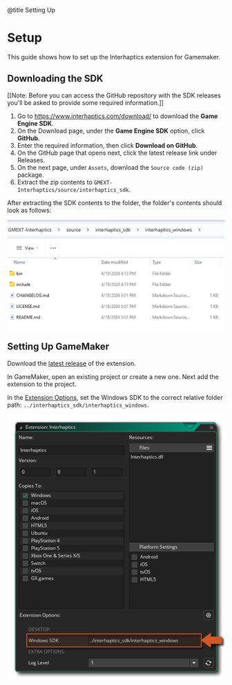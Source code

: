 @title Setting Up

# Setup

This guide shows how to set up the Interhaptics extension for Gamemaker.

## Downloading the SDK

[[Note: Before you can access the GitHub repository with the SDK releases you'll be asked to provide some required information.]]

1. Go to https://www.interhaptics.com/download/ to download the **Game Engine SDK**.
2. On the Download page, under the **Game Engine SDK** option, click **GitHub**.
3. Enter the required information, then click **Download on GitHub**.
4. On the GitHub page that opens next, click the latest release link under Releases.
5. On the next page, under `Assets`, download the `Source code (zip)` package.
6. Extract the zip contents to `GMEXT-Interhaptics/source/interhaptics_sdk`.

After extracting the SDK contents to the folder, the folder's contents should look as follows: 

![Windows SDK location on disk](assets/sdk_location_explorer.png)

## Setting Up GameMaker

Download the [latest release](https://www.github.com/YoYoGames/GMEXT-Interhaptics-Main/releases/latest) of the extension.

In GameMaker, open an existing project or create a new one. Next add the extension to the project.

In the [Extension Options](https://manual.gamemaker.io/monthly/en/The_Asset_Editors/Extensions.htm#extension_options), set the Windows SDK to the correct relative folder path: `../interhaptics_sdk/interhaptics_windows`.

![Windows SDK location](assets/extension_options_windows_sdk.png)
